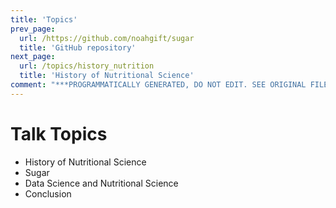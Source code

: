 ```yaml
---
title: 'Topics'
prev_page:
  url: /https://github.com/noahgift/sugar
  title: 'GitHub repository'
next_page:
  url: /topics/history_nutrition
  title: 'History of Nutritional Science'
comment: "***PROGRAMMATICALLY GENERATED, DO NOT EDIT. SEE ORIGINAL FILES IN /content***"
---
```

# Talk Topics

* History of Nutritional Science
* Sugar
* Data Science and Nutritional Science
* Conclusion